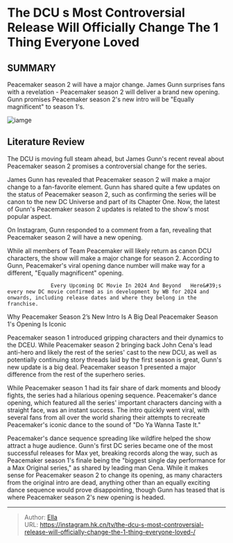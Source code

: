 # The DCU s Most Controversial Release Will Officially Change The 1 Thing Everyone Loved 


## SUMMARY 



  Peacemaker season 2 will have a major change.   James Gunn surprises fans with a revelation - Peacemaker season 2 will deliver a brand new opening.   Gunn promises Peacemaker season 2&#39;s new intro will be &#34;Equally magnificent&#34; to season 1&#39;s.  

![iamge](https://static1.srcdn.com/wordpress/wp-content/uploads/2024/01/john-cena-holding-a-gun-and-looking-sad-in-peacemaker.jpg)

## Literature Review
The DCU is moving full steam ahead, but James Gunn&#39;s recent reveal about Peacemaker season 2 promises a controversial change for the series.




James Gunn has revealed that Peacemaker season 2 will make a major change to a fan-favorite element. Gunn has shared quite a few updates on the status of Peacemaker season 2, such as confirming the series will be canon to the new DC Universe and part of its Chapter One. Now, the latest of Gunn&#39;s Peacemaker season 2 updates is related to the show&#39;s most popular aspect.




On Instagram, Gunn responded to a comment from a fan, revealing that Peacemaker season 2 will have a new opening.

          

While all members of Team Peacemaker will likely return as canon DCU characters, the show will make a major change for season 2. According to Gunn, Peacemaker&#39;s viral opening dance number will make way for a different, &#34;Equally magnificent&#34; opening.

                  Every Upcoming DC Movie In 2024 And Beyond   Here&#39;s every new DC movie confirmed as in development by WB for 2024 and onwards, including release dates and where they belong in the franchise.    


 Why Peacemaker Season 2’s New Intro Is A Big Deal 
Peacemaker Season 1&#39;s Opening Is Iconic
          




Peacemaker season 1 introduced gripping characters and their dynamics to the DCEU. While Peacemaker season 2 bringing back John Cena&#39;s lead anti-hero and likely the rest of the series&#39; cast to the new DCU, as well as potentially continuing story threads laid by the first season is great, Gunn&#39;s new update is a big deal. Peacemaker season 1 presented a major difference from the rest of the superhero series.

While Peacemaker season 1 had its fair share of dark moments and bloody fights, the series had a hilarious opening sequence. Peacemaker&#39;s dance opening, which featured all the series&#39; important characters dancing with a straight face, was an instant success. The intro quickly went viral, with several fans from all over the world sharing their attempts to recreate Peacemaker&#39;s iconic dance to the sound of &#34;Do Ya Wanna Taste It.&#34;

Peacemaker&#39;s dance sequence spreading like wildfire helped the show attract a huge audience. Gunn&#39;s first DC series became one of the most successful releases for Max yet, breaking records along the way, such as Peacemaker season 1&#39;s finale being the &#34;biggest single day performance for a Max Original series,&#34; as shared by leading man Cena. While it makes sense for Peacemaker season 2 to change its opening, as many characters from the original intro are dead, anything other than an equally exciting dance sequence would prove disappointing, though Gunn has teased that is where Peacemaker season 2&#39;s new opening is headed.






---

> Author: [Ella](https://instagram.hk.cn/)  
> URL: https://instagram.hk.cn/tv/the-dcu-s-most-controversial-release-will-officially-change-the-1-thing-everyone-loved-/  

